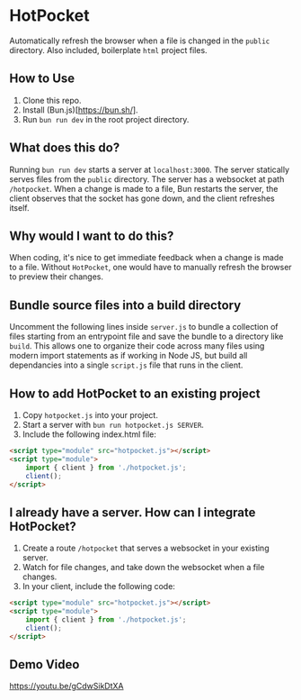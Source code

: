 # HotPocket

Automatically refresh the browser when a file is changed in the `public` directory. Also included, boilerplate `html` project files. 

## How to Use

1. Clone this repo.
2. Install (Bun.js)[https://bun.sh/].
3. Run `bun run dev` in the root project directory.

## What does this do?

Running `bun run dev` starts a server at `localhost:3000`. The server statically serves files from the `public` directory. The server has a websocket at path `/hotpocket`. When a change is made to a file, Bun restarts the server, the client observes that the socket has gone down, and the client refreshes itself.

## Why would I want to do this?

When coding, it's nice to get immediate feedback when a change is made to a file. Without `HotPocket`, one would have to manually refresh the browser to preview their changes.

## Bundle source files into a build directory

Uncomment the following lines inside `server.js` to bundle a collection of files starting from an entrypoint file and save the bundle to a directory like `build`. This allows one to organize their code across many files using modern import statements as if working in Node JS, but build all dependancies into a single `script.js` file that runs in the client.   

## How to add HotPocket to an existing project

1. Copy `hotpocket.js` into your project.
2. Start a server with `bun run hotpocket.js SERVER`. 
3. Include the following index.html file:
```html
<script type="module" src="hotpocket.js"></script>
<script type="module">
    import { client } from './hotpocket.js';
    client();
</script>
```

## I already have a server. How can I integrate HotPocket?

1. Create a route `/hotpocket` that serves a websocket in your existing server.
2. Watch for file changes, and take down the websocket when a file changes.
3. In your client, include the following code:
```html
<script type="module" src="hotpocket.js"></script>
<script type="module">
    import { client } from './hotpocket.js';
    client();
</script>
```

## Demo Video

https://youtu.be/gCdwSikDtXA
